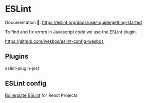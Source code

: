 # ESLint

Documentation 🔗: https://eslint.org/docs/user-guide/getting-started

To find and fix errors in Javascript code we use the ESLint plugin.

https://github.com/wesbos/eslint-config-wesbos

## Plugins

eslint-plugin-jest

## ESLint config

[Boilerplate ESLint](/.eslintrc) for React Projects
